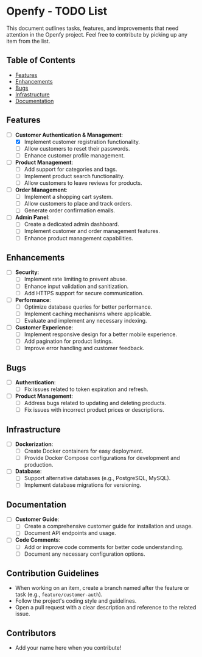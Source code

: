 # Openfy - TODO List

This document outlines tasks, features, and improvements that need attention in the Openfy project. Feel free to contribute by picking up any item from the list.

## Table of Contents

- [Features](#features)
- [Enhancements](#enhancements)
- [Bugs](#bugs)
- [Infrastructure](#infrastructure)
- [Documentation](#documentation)

## Features

- [ ] **Customer Authentication & Management**:
  - [x] Implement customer registration functionality.
  - [ ] Allow customers to reset their passwords.
  - [ ] Enhance customer profile management.

- [ ] **Product Management**:
  - [ ] Add support for categories and tags.
  - [ ] Implement product search functionality.
  - [ ] Allow customers to leave reviews for products.

- [ ] **Order Management**:
  - [ ] Implement a shopping cart system.
  - [ ] Allow customers to place and track orders.
  - [ ] Generate order confirmation emails.

- [ ] **Admin Panel**:
  - [ ] Create a dedicated admin dashboard.
  - [ ] Implement customer and order management features.
  - [ ] Enhance product management capabilities.

## Enhancements

- [ ] **Security**:
  - [ ] Implement rate limiting to prevent abuse.
  - [ ] Enhance input validation and sanitization.
  - [ ] Add HTTPS support for secure communication.

- [ ] **Performance**:
  - [ ] Optimize database queries for better performance.
  - [ ] Implement caching mechanisms where applicable.
  - [ ] Evaluate and implement any necessary indexing.

- [ ] **Customer Experience**:
  - [ ] Implement responsive design for a better mobile experience.
  - [ ] Add pagination for product listings.
  - [ ] Improve error handling and customer feedback.

## Bugs

- [ ] **Authentication**:
  - [ ] Fix issues related to token expiration and refresh.

- [ ] **Product Management**:
  - [ ] Address bugs related to updating and deleting products.
  - [ ] Fix issues with incorrect product prices or descriptions.

## Infrastructure

- [ ] **Dockerization**:
  - [ ] Create Docker containers for easy deployment.
  - [ ] Provide Docker Compose configurations for development and production.

- [ ] **Database**:
  - [ ] Support alternative databases (e.g., PostgreSQL, MySQL).
  - [ ] Implement database migrations for versioning.

## Documentation

- [ ] **Customer Guide**:
  - [ ] Create a comprehensive customer guide for installation and usage.
  - [ ] Document API endpoints and usage.

- [ ] **Code Comments**:
  - [ ] Add or improve code comments for better code understanding.
  - [ ] Document any necessary configuration options.

## Contribution Guidelines

- When working on an item, create a branch named after the feature or task (e.g., `feature/customer-auth`).
- Follow the project's coding style and guidelines.
- Open a pull request with a clear description and reference to the related issue.

## Contributors

- Add your name here when you contribute!

